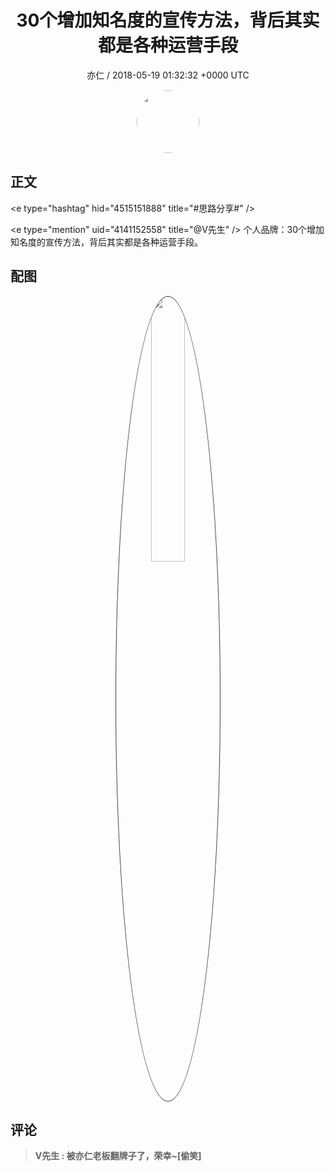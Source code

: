 <h1 align="center">30个增加知名度的宣传方法，背后其实都是各种运营手段</h1>
<p align="center">
    <a>亦仁 / 2018-05-19 01:32:32 &#43;0000 UTC</a>
</p>

<div align="center">
    <img src="https://images.zsxq.com/Fn3NQqCN8nuGF86yZPXSbEsl0mb3?e=1590940799&amp;token=kIxbL07-8jAj8w1n4s9zv64FuZZNEATmlU_Vm6zD:pfbNc8W3hS0oYG_hyXXh_rHMHuc=" width="100" height="100" style="border:1px solid;border-radius:50%; color:#ffffff"/>
</div>

## 正文

<div>
&lt;e type=&#34;hashtag&#34; hid=&#34;4515151888&#34; title=&#34;#思路分享#&#34; /&gt;  

&lt;e type=&#34;mention&#34; uid=&#34;4141152558&#34; title=&#34;@V先生&#34; /&gt;  个人品牌：30个增加知名度的宣传方法，背后其实都是各种运营手段。
</div>

## 配图
<div class="image" align="center">

<img src="https://images.zsxq.com/FnnNzcG1dWqtbfyzIodTrJWdHVyv?imageMogr2/auto-orient/thumbnail/800x/format/jpg/blur/1x0/quality/75&amp;e=1590940799&amp;token=kIxbL07-8jAj8w1n4s9zv64FuZZNEATmlU_Vm6zD:mO6bUwDRHVg4numkjsUlPbjUQ9M=" width="33%" height="33%" style="border:1px solid;border-radius:50%; color:#3c3f41"/>

</div>

## 评论

<div align="left">
<div>

<blockquote >
<span> <strong>V先生 : 被亦仁老板翻牌子了，荣幸~[偷笑] </strong></span>
</blockquote>

</div>
</div>